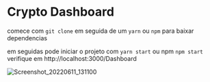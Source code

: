 # Crypto Dashboard
 comece com `git clone` em seguida de um `yarn` ou `npm` para baixar dependencias

 em seguidas  pode iniciar o projeto com `yarn start` ou npm `npm start` verifique em http://localhost:3000/Dashboard

![Screenshot_20220611_131100](https://user-images.githubusercontent.com/66836570/173196207-fa5c9d5f-67eb-488d-b89d-2bcb225daf4f.png)
